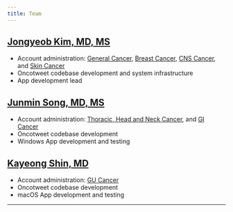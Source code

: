 ```yaml
---
title: Team
---
```


## **[Jongyeob Kim, MD, MS](https://scholar.google.com/citations?user=7VjefOQAAAAJ&hl=en&oi=ao)**  
- Account administration: [General Cancer](https://x.com/OncologyPubMed), [Breast Cancer](https://x.com/BreastOncPubMed), [CNS Cancer](https://x.com/CNS_Onc_PubMed), and [Skin Cancer](https://x.com/DermOncPubMed)
- Oncotweet codebase development and system infrastructure  
- App development lead

## **[Junmin Song, MD, MS](https://scholar.google.com/citations?user=4PR_CKsAAAAJ&hl=en)**  
- Account administration: [Thoracic, Head and Neck Cancer](https://x.com/Thoracic_PubMed), and [GI Cancer](https://x.com/GI_Onc_PubMed) 
- Oncotweet codebase development
- Windows App development and testing

## **[Kayeong Shin, MD]()**
- Account administration: [GU Cancer](https://x.com/GU_Onc_PubMed)
- Oncotweet codebase development 
- macOS App development and testing

<hr />

